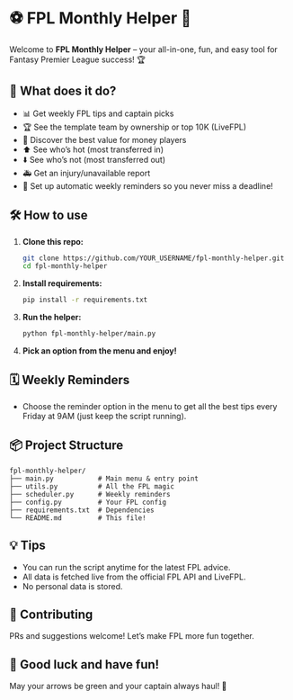 # ⚽️ FPL Monthly Helper 🚀

Welcome to **FPL Monthly Helper** – your all-in-one, fun, and easy tool for Fantasy Premier League success! 🏆

## 🎯 What does it do?
- 📊 Get weekly FPL tips and captain picks
- 🏆 See the template team by ownership or top 10K (LiveFPL)
- 💸 Discover the best value for money players
- ⬆️ See who’s hot (most transferred in)
- ⬇️ See who’s not (most transferred out)
- 🚑 Get an injury/unavailable report
- 🔔 Set up automatic weekly reminders so you never miss a deadline!

## 🛠️ How to use
1. **Clone this repo:**
   ```bash
   git clone https://github.com/YOUR_USERNAME/fpl-monthly-helper.git
   cd fpl-monthly-helper
   ```
2. **Install requirements:**
   ```bash
   pip install -r requirements.txt
   ```
3. **Run the helper:**
   ```bash
   python fpl-monthly-helper/main.py
   ```
4. **Pick an option from the menu and enjoy!**

## 🗓️ Weekly Reminders
- Choose the reminder option in the menu to get all the best tips every Friday at 9AM (just keep the script running).

## 📦 Project Structure
```
fpl-monthly-helper/
├── main.py           # Main menu & entry point
├── utils.py          # All the FPL magic
├── scheduler.py      # Weekly reminders
├── config.py         # Your FPL config
├── requirements.txt  # Dependencies
└── README.md         # This file!
```

## 💡 Tips
- You can run the script anytime for the latest FPL advice.
- All data is fetched live from the official FPL API and LiveFPL.
- No personal data is stored.

## 🤝 Contributing
PRs and suggestions welcome! Let’s make FPL more fun together.

## 🥅 Good luck and have fun!
May your arrows be green and your captain always haul! 🌟

